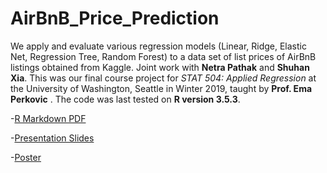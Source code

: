 # AirBnB_Price_Prediction

We apply and evaluate various regression models (Linear, Ridge, Elastic Net, Regression Tree, Random Forest) to a data set   of list prices of AirBnB listings obtained from Kaggle. Joint work with **Netra Pathak** and **Shuhan Xia**. This was our final course project for _STAT 504: Applied Regression_ at the University of Washington, Seattle in Winter 2019, taught by **Prof. Ema Perkovic** . The code was last tested on **R version 3.5.3**.

-[R Markdown PDF](https://github.com/ashwintan1/AirBnB_Price_Prediction/blob/main/Code%20and%20Data/Stats_504_Team_Project_Final.pdf)

-[Presentation Slides](https://github.com/ashwintan1/AirBnB_Price_Prediction/blob/main/Presentation%20Slides%20and%20Poster/Final%20Online%20Presentation.pdf)

-[Poster](https://github.com/ashwintan1/AirBnB_Price_Prediction/blob/main/Presentation%20Slides%20and%20Poster/Stat504poster%20Final%20version.pptx)